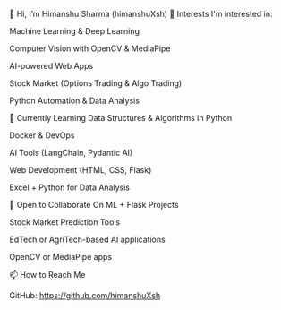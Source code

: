 👋 Hi, I’m Himanshu Sharma (himanshuXsh)
👀 Interests
I'm interested in:

Machine Learning & Deep Learning

Computer Vision with OpenCV & MediaPipe

AI-powered Web Apps

Stock Market (Options Trading & Algo Trading)

Python Automation & Data Analysis

🌱 Currently Learning
Data Structures & Algorithms in Python

Docker & DevOps

AI Tools (LangChain, Pydantic AI)

Web Development (HTML, CSS, Flask)

Excel + Python for Data Analysis

💞️ Open to Collaborate On
ML + Flask Projects

Stock Market Prediction Tools

EdTech or AgriTech-based AI applications

OpenCV or MediaPipe apps

📫 How to Reach Me

GitHub: https://github.com/himanshuXsh
